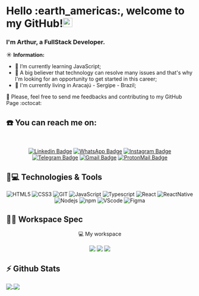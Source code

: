 <h1 align="left">Hello :earth_americas:, welcome to my GitHub!<img src="https://github.com/TheDudeThatCode/TheDudeThatCode/blob/master/Assets/Hi.gif" width="25px"></h1>
 
<h3>I'm Arthur, a FullStack Developer.</h3>

:sunny: **Information:** 

- :seedling: I’m currently learning JavaScript;
- :thought_balloon: A big believer that technology can resolve many issues and that's why I'm looking for an opportunity to get started in this career;
- :house_with_garden: I'm currently living in Aracajú - Sergipe - Brazil;

:pray: Please, feel free to send me feedbacks and contributing to my GitHub Page :octocat:

## ☎️ You can reach me on:
<div align="center"><br>

   [![Linkedin Badge](https://img.shields.io/badge/LinkedIn-0077B5?style=for-the-badge&logo=linkedin&logoColor=whitelink=https://www.linkedin.com/in/arthursaldanha)](https://www.linkedin.com/in/arthursaldanha)
   [![WhatsApp Badge](https://img.shields.io/badge/WhatsApp-25D366?style=for-the-badge&logo=whatsapp&logoColor=white)](https://api.whatsapp.com/send?phone=5579981169065&text=Ol%C3%A1%20Arthur,%20tudo%20bem%20Venho%20atrav%C3%A9s%20do%20seu%20reposit%C3%B3rio%20Github!)
   [![Instagram Badge](https://img.shields.io/badge/Instagram-E4405F?style=for-the-badge&logo=instagram&logoColor=white&link=https://www.instagram.com/saldanha.jpg/)](https://www.instagram.com/saldanha.jpg/)
   [![Telegram Badge](https://img.shields.io/badge/Telegram-2CA5E0?style=for-the-badge&logo=telegram&logoColor=white)](https://t.me/asalds)
   [![Gmail Badge](https://img.shields.io/badge/-saldanhadev@gmail.com-D14836?style=for-the-badge&logo=gmail&logoColor=white&link=mailto:saldanhadev@gmail.com)](mailto:saldanhadev@gmail.com)
   [![ProtonMail Badge](https://img.shields.io/badge/saldanhadev@protonmail.com-8B89CC?style=for-the-badge&logo=protonmail&logoColor=white&link=mailto:saldanhadev@protonmail.com)](mailto:saldanhadev@protonmail.com)
</div>  

  
## 🚀💻 Technologies & Tools

<div align="center">

   ![HTML5](https://img.shields.io/badge/HTML5-E34F26?style=for-the-badge&logo=html5&logoColor=white)
   ![CSS3](https://img.shields.io/badge/CSS3-1572B6?style=for-the-badge&logo=css3&logoColor=white)
   ![GIT](https://img.shields.io/badge/Git-F05032?style=for-the-badge&logo=git&logoColor=white)
   ![JavaScript](https://img.shields.io/badge/JavaScript-F7DF1E?style=for-the-badge&logo=javascript&logoColor=black)
   ![Typescript](https://img.shields.io/badge/TypeScript-007ACC?style=for-the-badge&logo=typescript&logoColor=white)
   ![React](https://img.shields.io/badge/React-20232A?style=for-the-badge&logo=react&logoColor=61DAFB)
   ![ReactNative](https://img.shields.io/badge/React_Native-20232A?style=for-the-badge&logo=react&logoColor=61DAFB)
   ![Nodejs](https://img.shields.io/badge/Node.js-43853D?style=for-the-badge&logo=node.js&logoColor=white)
   ![npm](https://img.shields.io/badge/npm-CB3837?style=for-the-badge&logo=npm&logoColor=white)
   ![VScode](https://img.shields.io/badge/Visual_Studio_Code-0078D4?style=for-the-badge&logo=visual%20studio%20code&logoColor=white)
   ![Figma](https://img.shields.io/badge/Figma-F24E1E?style=for-the-badge&logo=figma&logoColor=white)
</div>

## 👨‍💻 Workspace Spec

<p align='center'>
  💻 My workspace<br/><br/>
  <img src="https://img.shields.io/badge/Linux-FCC624?style=for-the-badge&logo=linux&logoColor=black" />
  <img src="https://img.shields.io/badge/Intel-Core_2_Duo_Inside-0071C5?style=for-the-badge&logo=intel&logoColor=white" />
  <img src="https://img.shields.io/badge/RAM-3GB-%230071C5.svg?&style=for-the-badge&logoColor=white" />
</p>


## ⚡ Github Stats
<a href="https://github.com/arthursaldanha">
   <img align="center" src="https://github-readme-stats.vercel.app/api?username=arthursaldanha&count_private=true&show_icons=true&include_all_commits=true&theme=react" />
</a>
<a href="https://github.com/arthursaldanha">
   <img align="center" src="https://github-readme-stats.vercel.app/api/top-langs/?username=arthursaldanha&layout=compact&theme=react" />
</a>
